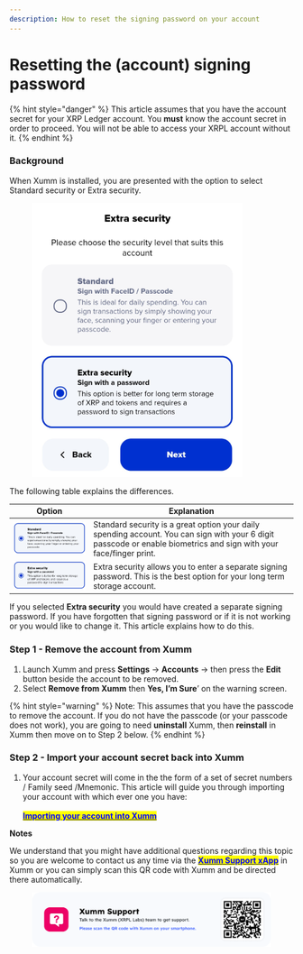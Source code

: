 ```yaml
---
description: How to reset the signing password on your account
---
```


# Resetting the (account) signing password

{% hint style="danger" %}
This article assumes that you have the account secret for your XRP Ledger account. You **must** know the account secret in order to proceed. You will not be able to access your XRPL account without it.
{% endhint %}

### **Background**

When Xumm is installed, you are presented with the option to select Standard security or Extra security.

<figure><img src="../.gitbook/assets/Install - Extra Security screen - 1.png" alt=""><figcaption></figcaption></figure>

The following table explains the differences.

| Option                                          | Explanation                                                                                                                                                         |
| ----------------------------------------------- | ------------------------------------------------------------------------------------------------------------------------------------------------------------------- |
| ![](<../.gitbook/assets/image (1) (2) (3).png>) | Standard security is a great option your daily spending account. You can sign with your 6 digit passcode or enable biometrics and sign with your face/finger print. |
| ![](<../.gitbook/assets/image (3) (1) (2).png>) | Extra security allows you to enter a separate signing password. This is the best option for your long term storage account.                                         |



If you selected **Extra security** you would have created a separate signing password. If you have forgotten that signing password or if it is not working or you would like to change it. This article explains how to do this.



### Step 1 - Remove the account from Xumm

1. Launch Xumm and press **Settings** -> **Accounts** -> then press the **Edit** button beside the account to be removed.
2. Select **Remove from Xumm** then **Yes, I’m Sure**’ on the warning screen.

{% hint style="warning" %}
Note: This assumes that you have the passcode to remove the account. If you do not have the passcode (or your passcode does not work), you are going to need **uninstall** Xumm, then **reinstall** in Xumm then move on to Step 2 below.
{% endhint %}

### Step 2 - Import your account secret back into Xumm

1. Your account secret will come in the the form of a set of secret numbers / Family seed /Mnemonic. This article will guide you through importing your account with which ever one you have:\
   \
   [<mark style="color:blue;">**Importing your account into Xumm**</mark>](../getting-started-with-xumm/importing-your-account/)

**Notes**

We understand that you might have additional questions regarding this topic so you are welcome to contact us any time via the [<mark style="color:blue;">**Xumm Support xApp**</mark>](https://xumm.app/detect/xapp:xumm.support?ref=helpcenter) in Xumm or you can simply scan this QR code with Xumm and be directed there automatically.

<figure><img src="../.gitbook/assets/Support banner Xumm.png" alt=""><figcaption></figcaption></figure>
